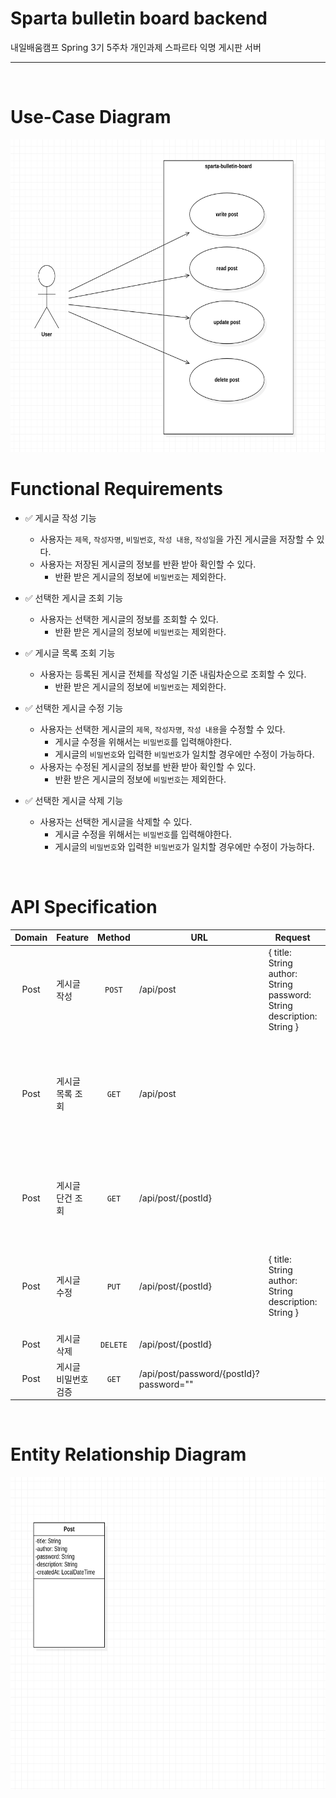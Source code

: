 # Sparta bulletin board backend
내일배움캠프 Spring 3기 5주차 개인과제 스파르타 익명 게시판 서버

---

<br>

# Use-Case Diagram
<img src="./image/README/sparta_bulletin_borad_usecase.png" height="500">

<br>

# Functional Requirements
- ✅  게시글 작성 기능
    - 사용자는 `제목`, `작성자명`, `비밀번호`, `작성 내용`, `작성일`을 가진 게시글을 저장할 수 있다.
    - 사용자는 저장된 게시글의 정보를 반환 받아 확인할 수 있다.
        - 반환 받은 게시글의 정보에 `비밀번호`는 제외한다.


- ✅  선택한 게시글 조회 기능
    - 사용자는 선택한 게시글의 정보를 조회할 수 있다.
        - 반환 받은 게시글의 정보에 `비밀번호`는 제외한다.


- ✅  게시글 목록 조회 기능
    - 사용자는 등록된 게시글 전체를 작성일 기준 내림차순으로 조회할 수 있다.
        - 반환 받은 게시글의 정보에 `비밀번호`는 제외한다.

    
- ✅  선택한 게시글 수정 기능
    - 사용자는 선택한 게시글의 `제목`, `작성자명`, `작성 내용`을 수정할 수 있다.
        - 게시글 수정을 위해서는 `비밀번호`를 입력해야한다.
        - 게시글의 `비밀번호`와 입력한 `비밀번호`가 일치할 경우에만 수정이 가능하다.
    - 사용자는 수정된 게시글의 정보를 반환 받아 확인할 수 있다.
        - 반환 받은 게시글의 정보에 `비밀번호`는 제외한다.


- ✅  선택한 게시글 삭제 기능
    - 사용자는 선택한 게시글을 삭제할 수 있다.
        - 게시글 수정을 위해서는 `비밀번호`를 입력해야한다.
        - 게시글의 `비밀번호`와 입력한 `비밀번호`가 일치할 경우에만 수정이 가능하다.


<br>

# API Specification
| Domain | Feature     |  Method  | URL                                     | Request                                                                           | Response                                                                                                            | Exception                | Description |
|:------:|:------------|:--------:|-----------------------------------------|-----------------------------------------------------------------------------------|---------------------------------------------------------------------------------------------------------------------|--------------------------|-------------|
|  Post  | 게시글 작성      |  `POST`  | /api/post                               | { title: String<br/>author: String<br/>password: String<br/>description: String } | { title: String<br/>author: String<br/>description: String<br/>createdAt: String }                                  |                          |             |
|  Post  | 게시글 목록 조회   |  `GET`   | /api/post                               |                                                                                   | {{<br/> postId: Long<br/>title: String<br/>author: String<br/>description: String<br/>createdAt: String<br/>}, ...} |                          |             |
|  Post  | 게시글 단건 조회   |  `GET`   | /api/post/{postId}                      |                                                                                   | { title: String<br/>author: String<br/>description: String<br/>createdAt: String }                                  | POST_NOT_FOUND_EXCEPTION |             |
|  Post  | 게시글 수정      |  `PUT`   | /api/post/{postId}                      | { title: String<br/>author: String<br/>description: String }                      | { title: String<br/>author: String<br/>description: String<br/>createdAt: String }                                  | POST_NOT_FOUND_EXCEPTION |             |
|  Post  | 게시글 삭제      | `DELETE` | /api/post/{postId}                      |                                                                                   |                                                                                                                     | POST_NOT_FOUND_EXCEPTION |             |
|  Post  | 게시글 비밀번호 검증 |  `GET`   | /api/post/password/{postId}?password="" |                                                                                   | true / false                                                                                                        | POST_NOT_FOUND_EXCEPTION |             |

<br>

# Entity Relationship Diagram
<img src="./image/README/sparta_bulletin_borad_erd.png" height="500">